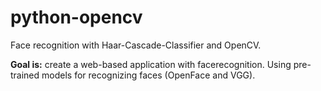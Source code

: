 # python-opencv
Face recognition with Haar-Cascade-Classifier and OpenCV. <br />

<b>Goal is:</b> create a web-based application with facerecognition. Using pre-trained models for recognizing faces (OpenFace and VGG).
